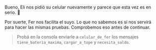Bueno, Eli nos pidió su celular nuevamente y parece que esta vez es en serio. :grimacing:

Por suerte, Fer nos facilita el suyo. Lo que no sabemos es si nos servirá para hacer las mismas pruebas. Comprobemos eso antes de continuar.

> Probá en la consola enviarle a `celular_de_fer` los mensajes `tiene_bateria_maxima`, `cargar_a_tope` y `necesita_saldo`.